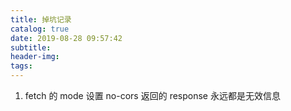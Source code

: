 ```yaml
---
title: 掉坑记录
catalog: true
date: 2019-08-28 09:57:42
subtitle:
header-img:
tags:
---
```


1. fetch 的 mode 设置 no-cors 返回的 response 永远都是无效信息
